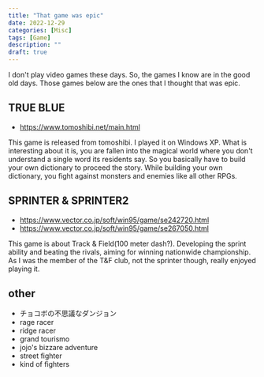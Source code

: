 ```yaml
---
title: "That game was epic"
date: 2022-12-29
categories: [Misc]
tags: [Game]
description: ""
draft: true
---
```


I don't play video games these days. 
So, the games I know are in the good old days.
Those games below are the ones that I thought that was epic. 

## TRUE BLUE
- https://www.tomoshibi.net/main.html

This game is released from tomoshibi.
I played it on Windows XP.
What is interesting about it is, you are fallen into the magical world where you don't understand a single word its residents say.
So you basically have to build your own dictionary to proceed the story.
While building your own dictionary, you fight against monsters and enemies like all other RPGs.


## SPRINTER & SPRINTER2 
- https://www.vector.co.jp/soft/win95/game/se242720.html
- https://www.vector.co.jp/soft/win95/game/se267050.html

This game is about Track & Field(100 meter dash?).
Developing the sprint ability and beating the rivals, aiming for winning nationwide championship.
As I was the member of the T&F club, not the sprinter though, really enjoyed playing it.



## other
- チョコボの不思議なダンジョン
- rage racer
- ridge racer
- grand tourismo
- jojo's bizzare adventure
- street fighter
- kind of fighters
